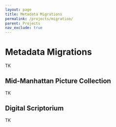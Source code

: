 ```yaml
---
layout: page
title: Metadata Migrations
permalink: /projects/migration/
parent: Projects
nav_exclude: true
---
```


# Metadata Migrations
TK

## Mid-Manhattan Picture Collection
TK

## Digital Scriptorium
TK